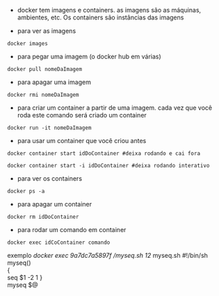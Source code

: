 * docker tem imagens e containers. as imagens são as máquinas, ambientes, etc. Os containers são instâncias das imagens

* para ver as imagens

`docker images`

* para pegar uma imagem (o docker hub em várias)

`docker pull nomeDaImagem`

* para apagar uma imagem

`docker rmi nomeDaImagem`

* para criar um container a partir de uma imagem. cada vez que você  roda este comando será criado um container

`docker run -it nomeDaImagem`

* para usar um container que você  criou antes

`docker container start idDoContainer #deixa rodando e cai fora`

`docker container start -i idDoContainer #deixa rodando interativo`

* para ver os containers

`docker ps -a`

* para apagar um container

`docker rm idDoContainer`

* para rodar um comando em container

`docker exec idCoContainer comando`

exemplo *docker exec 9a7dc7a5897f /myseq.sh 12*
myseq.sh
	#!/bin/sh    
	myseq()      
	{            
	 seq $1 -2 1 
	}            
	myseq $@     

